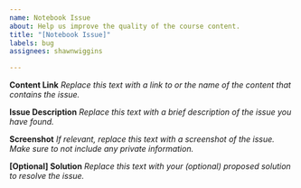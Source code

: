 ```yaml
---
name: Notebook Issue
about: Help us improve the quality of the course content.
title: "[Notebook Issue]"
labels: bug
assignees: shawnwiggins

---
```


**Content Link**
_Replace this text with a link to or the name of the content that contains the issue._

**Issue Description**
_Replace this text with a brief description of the issue you have found._

**Screenshot**
_If relevant, replace this text with a screenshot of the issue. Make sure to not include any private information._

**[Optional] Solution**
_Replace this text with your (optional) proposed solution to resolve the issue._
